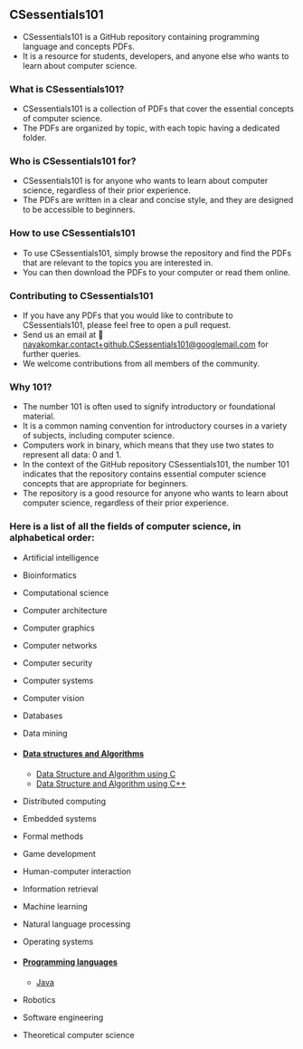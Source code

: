 ## CSessentials101
* CSessentials101 is a GitHub repository containing programming language and concepts PDFs.
* It is a resource for students, developers, and anyone else who wants to learn about computer science.

### What is CSessentials101?
* CSessentials101 is a collection of PDFs that cover the essential concepts of computer science.
* The PDFs are organized by topic, with each topic having a dedicated folder.

### Who is CSessentials101 for?
* CSessentials101 is for anyone who wants to learn about computer science, regardless of their prior experience.
* The PDFs are written in a clear and concise style, and they are designed to be accessible to beginners.

### How to use CSessentials101
* To use CSessentials101, simply browse the repository and find the PDFs that are relevant to the topics you are interested in.
* You can then download the PDFs to your computer or read them online.

### Contributing to CSessentials101
* If you have any PDFs that you would like to contribute to CSessentials101, please feel free to open a pull request.
* Send us an email at 📧 nayakomkar.contact+github.CSessentials101@googlemail.com for further queries.
* We welcome contributions from all members of the community.

### Why 101?
* The number 101 is often used to signify introductory or foundational material.
* It is a common naming convention for introductory courses in a variety of subjects, including computer science.
* Computers work in binary, which means that they use two states to represent all data: 0 and 1.
* In the context of the GitHub repository CSessentials101, the number 101 indicates that the repository contains essential computer science concepts that are appropriate for beginners.
* The repository is a good resource for anyone who wants to learn about computer science, regardless of their prior experience.

### Here is a list of all the fields of computer science, in alphabetical order:
* Artificial intelligence
* Bioinformatics
* Computational science
* Computer architecture
* Computer graphics
* Computer networks
* Computer security
* Computer systems
* Computer vision
* Databases
* Data mining

* #### [Data structures and Algorithms](https://github.com/nayaksomkar/CSessentials101/tree/main/Data%20structures%20and%20Algorithm)
  * [Data Structure and Algorithm using C](https://github.com/nayaksomkar/CSessentials101/tree/main/Data%20structures%20and%20Algorithm/Data%20structures%20and%20Algorithm%20using%20C)
  * [Data Structure and Algorithm using C++](https://github.com/nayaksomkar/CSessentials101/tree/main/Data%20structures%20and%20Algorithm/Data%20structures%20and%20Algorithm%20using%20C%2B%2B)

* Distributed computing
* Embedded systems
* Formal methods
* Game development
* Human-computer interaction
* Information retrieval
* Machine learning
* Natural language processing
* Operating systems
  
* #### [Programming languages](https://github.com/nayaksomkar/CSessentials101/tree/main/Programming%20Languages)
  * [Java](https://github.com/nayaksomkar/CSessentials101/tree/main/Programming%20Languages/Java)

* Robotics
* Software engineering
* Theoretical computer science

